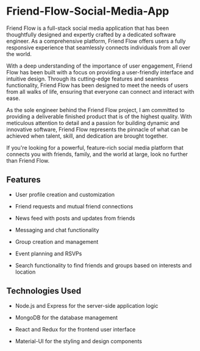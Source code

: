 # Friend-Flow-Social-Media-App

Friend Flow is a full-stack social media application that has been thoughtfully designed and
expertly crafted by a dedicated software engineer. As a comprehensive platform, Friend Flow
offers users a fully responsive experience that seamlessly connects individuals from all over the
world.

With a deep understanding of the importance of user engagement, Friend Flow has been built
with a focus on providing a user-friendly interface and intuitive design. Through its cutting-edge
features and seamless functionality, Friend Flow has been designed to meet the needs of users
from all walks of life, ensuring that everyone can connect and interact with ease.

As the sole engineer behind the Friend Flow project, I am committed to providing a deliverable finished product that is of the highest quality. With meticulous attention to detail and a passion for building dynamic and innovative software, Friend Flow represents the
pinnacle of what can be achieved when talent, skill, and dedication are brought together.

If you're looking for a powerful, feature-rich social media platform that connects you with
friends, family, and the world at large, look no further than Friend Flow.

## Features
- User profile creation and customization

- Friend requests and mutual friend connections

- News feed with posts and updates from friends

- Messaging and chat functionality

- Group creation and management

- Event planning and RSVPs

- Search functionality to find friends and groups based on interests and location
##

## Technologies Used

- Node.js and Express for the server-side application logic

- MongoDB for the database management

- React and Redux for the frontend user interface

- Material-UI for the styling and design components


